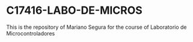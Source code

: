 # C17416-LABO-DE-MICROS
This is the repository of Mariano Segura for the course of Laboratorio de Microcontroladores
